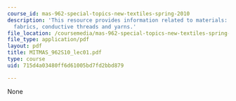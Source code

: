 ```yaml
---
course_id: mas-962-special-topics-new-textiles-spring-2010
description: 'This resource provides information related to materials: conductive
  fabrics, conductive threads and yarns.'
file_location: /coursemedia/mas-962-special-topics-new-textiles-spring-2010/715d4a03480ff6d61005bd7fd2bbd879_MITMAS_962S10_lec01.pdf
file_type: application/pdf
layout: pdf
title: MITMAS_962S10_lec01.pdf
type: course
uid: 715d4a03480ff6d61005bd7fd2bbd879

---
```

None